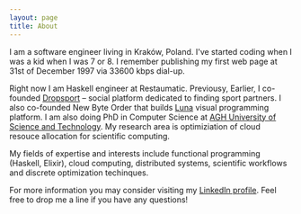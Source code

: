 ```yaml
---
layout: page
title: About
---
```


I am a software engineer living in Kraków, Poland. I've started coding when I was a kid when I was 7 or 8. I remember publishing my first web page at 31st of December 1997 via 33600 kbps dial-up.

Right now I am Haskell engineer at Restaumatic. Previousy, Earlier, I co-founded [Dropsport](http://dropsport.com) – social platform dedicated to finding sport partners. I also co-founded New Byte Order that builds [Luna](http://www.luna-lang,org) visual programming platform. I am also doing PhD in Computer Science at [AGH University of Science and Technology](http://agh.edu.pl). My research area is optimiziation of cloud resouce allocation for scientific computing.

My fields of expertise and interests include functional programming (Haskell, Elixir), cloud computing, distributed systems, scientific workflows and discrete optimization techinques.

For more information you may consider visiting my [LinkedIn profile](http://linkedin.com/in/kfigiela). Feel free to drop me a line if you have any questions!
